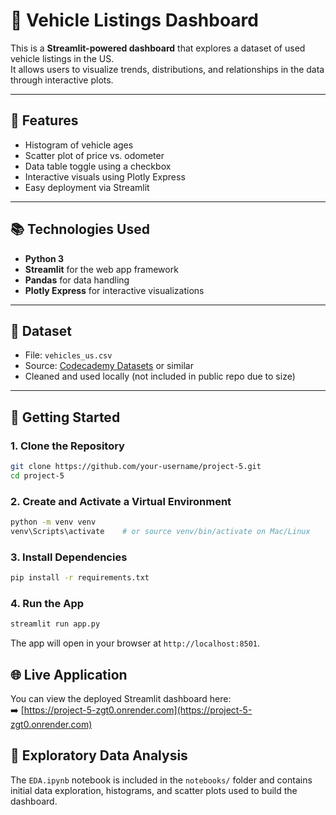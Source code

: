 # 🚗 Vehicle Listings Dashboard

This is a **Streamlit-powered dashboard** that explores a dataset of used vehicle listings in the US.  
It allows users to visualize trends, distributions, and relationships in the data through interactive plots.

---

## 📌 Features

- Histogram of vehicle ages
- Scatter plot of price vs. odometer
- Data table toggle using a checkbox
- Interactive visuals using Plotly Express
- Easy deployment via Streamlit

---

## 📚 Technologies Used

- **Python 3**
- **Streamlit** for the web app framework
- **Pandas** for data handling
- **Plotly Express** for interactive visualizations

---

## 📂 Dataset

- File: `vehicles_us.csv`  
- Source: [Codecademy Datasets](https://github.com/Codecademy/datasets) or similar  
- Cleaned and used locally (not included in public repo due to size)

---

## 🚀 Getting Started

### 1. Clone the Repository

```bash
git clone https://github.com/your-username/project-5.git
cd project-5
```

### 2. Create and Activate a Virtual Environment

```bash
python -m venv venv
venv\Scripts\activate    # or source venv/bin/activate on Mac/Linux
```

### 3. Install Dependencies

```bash
pip install -r requirements.txt
```

### 4. Run the App

```bash
streamlit run app.py
```

The app will open in your browser at `http://localhost:8501`.

## 🌐 Live Application

You can view the deployed Streamlit dashboard here:  
➡️ [https://project-5-zgt0.onrender.com](https://project-5-zgt0.onrender.com)

## 📓 Exploratory Data Analysis

The `EDA.ipynb` notebook is included in the `notebooks/` folder and contains initial data exploration, histograms, and scatter plots used to build the dashboard.
